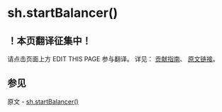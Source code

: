 # sh.startBalancer()

## ！本页翻译征集中！

请点击页面上方 EDIT THIS PAGE 参与翻译。
详见：
[贡献指南]( https://github.com/JinMuInfo/MongoDB-Manual-zh/blob/master/CONTRIBUTING.md )、
[原文链接](  https://docs.mongodb.com/manual/reference/method/sh.startBalancer/  )。

## 参见

原文 - [sh.startBalancer()]( https://docs.mongodb.com/manual/reference/method/sh.startBalancer/ )

